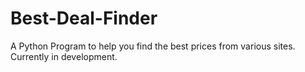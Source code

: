 # Best-Deal-Finder

A Python Program to help you find the best prices from various sites.
Currently in development.
